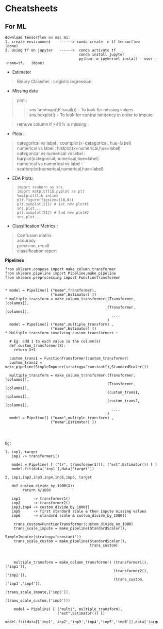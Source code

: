 # Cheatsheets

## For ML

```
download tensorflow on mac m1:
1. create environment    ------> conda create -n tf tensorflow     (done)    
2. using tf on jupyter   ------>  conda activate tf
                                  conda install jupyter
                                  python -m ipykernel install --user --name=tf.   (done)
```


* Estimator
> Binary Classifier : Logistic regression

* Missing data
> plot  :
>>sns.heatmap(df.isnull())  -   To look for missing values<br>
>>sns.boxplot()             -   To look for central tendency in order to impute<br>

> remove column if >40% is missing

* Plots : 
> categorical vs label : countplot(x=categorical, hue=label)<br>
> numerical vs label : histplot(x=numerical,hue=label)<br>
> categorical vs numerical vs label : barplot(categorical,numerical,hue=label)<br>
> numerical vs numerical vs label : scatterplot(numerical,numerical,hue=label)<br>

* EDA Plots:
> ```
> import seaborn as sns
> import matplotlib.pyplot as plt
> %matplotllib inline
> plt.figure(figsize=(10,8))
> plt.subplot(211) # 1st row plot#1
> sns.plot...
> plt.subplot(212) # 2nd row plot#2
> sns.plot... 
> ```

* Classification Metrics : 
> Confusion matrix<br>
> accuracy<br>
> precision, recall<br>
> classification report<br>

**Pipelines**
```
from sklearn.compose import make_column_transformer
from sklearn.pipeline import Pipeline,make_pipeline
from sklearn.preprocessing import FunctionTransformer


* model = Pipeline([ ("name",Transformer), 
                     ("name",Estimator) ])
* multiple_transform = make_column_transformer((Transformer,[columns]),
                                               (Transformer,[columns]),
                                                 ....
                                               )
  model = Pipeline([ ("name",multiple_transform) , 
                     ("name",Estimator) ])
* Multiple transform involving custom transformers :

  # Eg: add 1 to each value in the column(s)
  def custom_transformer(X): 
    return X+1
    
  custom_trans1 = FunctionTransformer(custom_transformer)
  custom_trans2 = make_pipeline(SimpleImputer(strategy="constant"),StandardScaler())
  
  multiple_transform = make_column_transformer((Transformer,[columns]),
                                               (Transformer,[columns]),
                                               (custom_trans1,[columns]),
                                               (custom_trans2,[columns]),
                                                 ....
                                               )
  model = Pipeline([ ("name",multiple_transform) , 
                     ("name",Estimator) ])
  
    


Eg: 

1. inp1, target
   inp1 -> transformer1()

   model = Pipeline( [ ("tr", transformer1()), ("est",Estimator()) ] )
   model.fit(data['inp1'],data['target'])

2. inp1,inp2,inp3,inp4,inp5,inp6, target

   def custom_divide_by_1000(X):
        return X/1000
   
   inp1      -> transformer1()
   inp2      -> transformer2()
   inp3,inp4 -> custom_divide_by_1000()
   inp5      -> first standard scale & then impute missing values
   inp6      -> standard scale & custom_divide_by_1000()
       
    trans_custom=FunctionTransformer(custom_divide_by_1000)
    trans_scale_impute = make_pipeline(StandardScaler(),
                                       SimpleImputer(strategy="constant"))
    trans_scale_custom = make_pipeline(StandardScaler(),
                                       trans_custom)                                 
                                       
                                       
    
    multiple_transform = make_column_transformer( (transformer1(),['inp1']),
                                                  (transformer2(),['inp2']),
                                                  (trans_custom,['inp3','inp4']),
                                                   (trans_scale_impute,['inp5']),
                                                   (trans_scale_custom,['inp6']))

    model = Pipeline( [ ("multi", multiple_transform),
                        ("est",Estimator()) ])
    model.fit(data[['inp1','inp2','inp3','inp4','inp5','inp6']],data['target'])
```
                   
